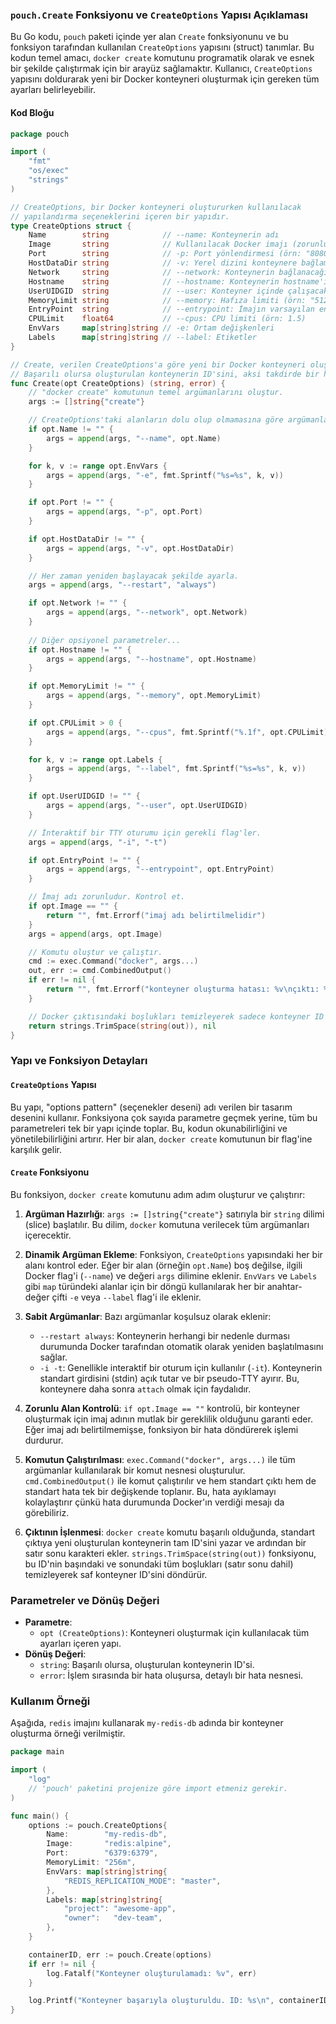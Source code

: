 
### `pouch.Create` Fonksiyonu ve `CreateOptions` Yapısı Açıklaması

Bu Go kodu, `pouch` paketi içinde yer alan `Create` fonksiyonunu ve bu fonksiyon tarafından kullanılan `CreateOptions` yapısını (struct) tanımlar. Bu kodun temel amacı, `docker create` komutunu programatik olarak ve esnek bir şekilde çalıştırmak için bir arayüz sağlamaktır. Kullanıcı, `CreateOptions` yapısını doldurarak yeni bir Docker konteyneri oluşturmak için gereken tüm ayarları belirleyebilir.

#### Kod Bloğu

```go
package pouch

import (
	"fmt"
	"os/exec"
	"strings"
)

// CreateOptions, bir Docker konteyneri oluştururken kullanılacak 
// yapılandırma seçeneklerini içeren bir yapıdır.
type CreateOptions struct {
	Name        string            // --name: Konteynerin adı
	Image       string            // Kullanılacak Docker imajı (zorunlu)
	Port        string            // -p: Port yönlendirmesi (örn: "8080:80")
	HostDataDir string            // -v: Yerel dizini konteynere bağlama (volume)
	Network     string            // --network: Konteynerin bağlanacağı ağ
	Hostname    string            // --hostname: Konteynerin hostname'i
	UserUIDGID  string            // --user: Konteyner içinde çalışacak kullanıcı (UID:GID)
	MemoryLimit string            // --memory: Hafıza limiti (örn: "512m")
	EntryPoint  string            // --entrypoint: İmajın varsayılan entrypoint'ini geçersiz kılma
	CPULimit    float64           // --cpus: CPU limiti (örn: 1.5)
	EnvVars     map[string]string // -e: Ortam değişkenleri
	Labels      map[string]string // --label: Etiketler
}

// Create, verilen CreateOptions'a göre yeni bir Docker konteyneri oluşturur.
// Başarılı olursa oluşturulan konteynerin ID'sini, aksi takdirde bir hata döndürür.
func Create(opt CreateOptions) (string, error) {
	// "docker create" komutunun temel argümanlarını oluştur.
	args := []string{"create"}

	// CreateOptions'taki alanların dolu olup olmamasına göre argümanları dinamik olarak ekle.
	if opt.Name != "" {
		args = append(args, "--name", opt.Name)
	}

	for k, v := range opt.EnvVars {
		args = append(args, "-e", fmt.Sprintf("%s=%s", k, v))
	}

	if opt.Port != "" {
		args = append(args, "-p", opt.Port)
	}

	if opt.HostDataDir != "" {
		args = append(args, "-v", opt.HostDataDir)
	}

	// Her zaman yeniden başlayacak şekilde ayarla.
	args = append(args, "--restart", "always")

	if opt.Network != "" {
		args = append(args, "--network", opt.Network)
	}
    
	// Diğer opsiyonel parametreler...
	if opt.Hostname != "" {
		args = append(args, "--hostname", opt.Hostname)
	}

	if opt.MemoryLimit != "" {
		args = append(args, "--memory", opt.MemoryLimit)
	}

	if opt.CPULimit > 0 {
		args = append(args, "--cpus", fmt.Sprintf("%.1f", opt.CPULimit))
	}

	for k, v := range opt.Labels {
		args = append(args, "--label", fmt.Sprintf("%s=%s", k, v))
	}

	if opt.UserUIDGID != "" {
		args = append(args, "--user", opt.UserUIDGID)
	}

	// İnteraktif bir TTY oturumu için gerekli flag'ler.
	args = append(args, "-i", "-t")

	if opt.EntryPoint != "" {
		args = append(args, "--entrypoint", opt.EntryPoint)
	}

	// İmaj adı zorunludur. Kontrol et.
	if opt.Image == "" {
		return "", fmt.Errorf("imaj adı belirtilmelidir")
	}
	args = append(args, opt.Image)

	// Komutu oluştur ve çalıştır.
	cmd := exec.Command("docker", args...)
	out, err := cmd.CombinedOutput()
	if err != nil {
		return "", fmt.Errorf("konteyner oluşturma hatası: %v\nçıktı: %s", err, string(out))
	}

	// Docker çıktısındaki boşlukları temizleyerek sadece konteyner ID'sini döndür.
	return strings.TrimSpace(string(out)), nil
}
```

### Yapı ve Fonksiyon Detayları

#### `CreateOptions` Yapısı

Bu yapı, "options pattern" (seçenekler deseni) adı verilen bir tasarım desenini kullanır. Fonksiyona çok sayıda parametre geçmek yerine, tüm bu parametreleri tek bir yapı içinde toplar. Bu, kodun okunabilirliğini ve yönetilebilirliğini artırır. Her bir alan, `docker create` komutunun bir flag'ine karşılık gelir.

#### `Create` Fonksiyonu

Bu fonksiyon, `docker create` komutunu adım adım oluşturur ve çalıştırır:

1.  **Argüman Hazırlığı**:
    `args := []string{"create"}` satırıyla bir `string` dilimi (slice) başlatılır. Bu dilim, `docker` komutuna verilecek tüm argümanları içerecektir.

2.  **Dinamik Argüman Ekleme**:
    Fonksiyon, `CreateOptions` yapısındaki her bir alanı kontrol eder. Eğer bir alan (örneğin `opt.Name`) boş değilse, ilgili Docker flag'i (`--name`) ve değeri `args` dilimine eklenir. `EnvVars` ve `Labels` gibi `map` türündeki alanlar için bir döngü kullanılarak her bir anahtar-değer çifti `-e` veya `--label` flag'i ile eklenir.

3.  **Sabit Argümanlar**:
    Bazı argümanlar koşulsuz olarak eklenir:
    *   `--restart always`: Konteynerin herhangi bir nedenle durması durumunda Docker tarafından otomatik olarak yeniden başlatılmasını sağlar.
    *   `-i -t`: Genellikle interaktif bir oturum için kullanılır (`-it`). Konteynerin standart girdisini (stdin) açık tutar ve bir pseudo-TTY ayırır. Bu, konteynere daha sonra `attach` olmak için faydalıdır.

4.  **Zorunlu Alan Kontrolü**:
    `if opt.Image == ""` kontrolü, bir konteyner oluşturmak için imaj adının mutlak bir gereklilik olduğunu garanti eder. Eğer imaj adı belirtilmemişse, fonksiyon bir hata döndürerek işlemi durdurur.

5.  **Komutun Çalıştırılması**:
    `exec.Command("docker", args...)` ile tüm argümanlar kullanılarak bir komut nesnesi oluşturulur. `cmd.CombinedOutput()` ile komut çalıştırılır ve hem standart çıktı hem de standart hata tek bir değişkende toplanır. Bu, hata ayıklamayı kolaylaştırır çünkü hata durumunda Docker'ın verdiği mesajı da görebiliriz.

6.  **Çıktının İşlenmesi**:
    `docker create` komutu başarılı olduğunda, standart çıktıya yeni oluşturulan konteynerin tam ID'sini yazar ve ardından bir satır sonu karakteri ekler. `strings.TrimSpace(string(out))` fonksiyonu, bu ID'nin başındaki ve sonundaki tüm boşlukları (satır sonu dahil) temizleyerek saf konteyner ID'sini döndürür.

### Parametreler ve Dönüş Değeri

*   **Parametre**:
    *   `opt (CreateOptions)`: Konteyneri oluşturmak için kullanılacak tüm ayarları içeren yapı.
*   **Dönüş Değeri**:
    *   `string`: Başarılı olursa, oluşturulan konteynerin ID'si.
    *   `error`: İşlem sırasında bir hata oluşursa, detaylı bir hata nesnesi.

### Kullanım Örneği

Aşağıda, `redis` imajını kullanarak `my-redis-db` adında bir konteyner oluşturma örneği verilmiştir.

```go
package main

import (
	"log"
	// 'pouch' paketini projenize göre import etmeniz gerekir.
)

func main() {
	options := pouch.CreateOptions{
		Name:        "my-redis-db",
		Image:       "redis:alpine",
		Port:        "6379:6379",
		MemoryLimit: "256m",
		EnvVars: map[string]string{
			"REDIS_REPLICATION_MODE": "master",
		},
		Labels: map[string]string{
			"project": "awesome-app",
			"owner":   "dev-team",
		},
	}

	containerID, err := pouch.Create(options)
	if err != nil {
		log.Fatalf("Konteyner oluşturulamadı: %v", err)
	}

	log.Printf("Konteyner başarıyla oluşturuldu. ID: %s\n", containerID)
}
```